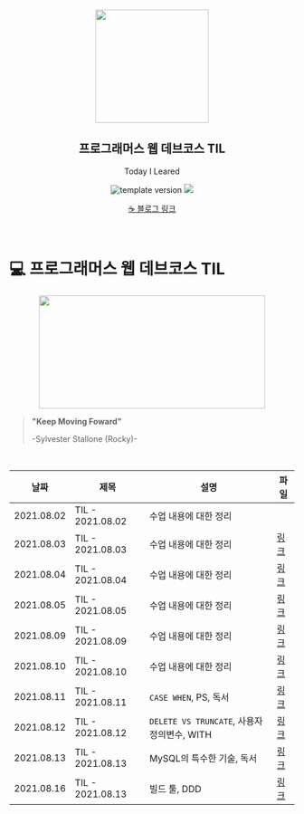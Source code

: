 <br/>
<p align="middle" >
  <img width="200px;" src="./src/images/prgms-logo.png"/>
</p>
<h2 align="middle">프로그래머스 웹 데브코스 TIL</h2>
<p align="middle">Today I Leared</p>
<p align="middle">
  <img src="https://img.shields.io/badge/version-1.0.0-blue?style=flat-square" alt="template version"/>
  <img src="https://img.shields.io/badge/language-md-md.svg?style=flat-square"/>
</p>

<p align="middle">
  <a href="https://white-board.tistory.com/">☕ 블로그 링크</a>  
</p>

<br/>

# 💻 프로그래머스 웹 데브코스 TIL
<p align="middle">
  <img src="https://user-images.githubusercontent.com/60502370/128619601-da3c6ee0-d903-439e-bd5e-8f4a4323731e.png" height="200px" width="400px">
</p>

> **"Keep Moving Foward"**
>
> -Sylvester Stallone (Rocky)-
<br/>

| 날짜 | 제목  | 설명              | 파일      |
| ---- | ----- | ----------------- |----------|
|2021.08.02 | TIL - 2021.08.02 | 수업 내용에 대한 정리 ||
|2021.08.03  | TIL - 2021.08.03 | 수업 내용에 대한 정리 |[링크](./til/2021.08.03.md)| 
|2021.08.04  | TIL - 2021.08.04 | 수업 내용에 대한 정리 |[링크](./til/2021.08.04.md)| 
|2021.08.05 | TIL - 2021.08.05 | 수업 내용에 대한 정리 |[링크](./til/2021.08.05.md)|
|2021.08.09 | TIL - 2021.08.09 | 수업 내용에 대한 정리 |[링크](./til/2021.08.09.md)|
|2021.08.10 | TIL - 2021.08.10 | 수업 내용에 대한 정리 |[링크](./til/2021.08.10.md)|
|2021.08.11 | TIL - 2021.08.11 | `CASE WHEN`, PS, 독서 |[링크](./til/2021.08.11.md)|
|2021.08.12 | TIL - 2021.08.12 | `DELETE VS TRUNCATE`, 사용자 정의변수, WITH |[링크](./til/2021.08.12.md)|
|2021.08.13 | TIL - 2021.08.13 | MySQL의 특수한 기술, 독서 |[링크](./til/2021.08.13.md)|
|2021.08.16 | TIL - 2021.08.13 | 빌드 툴, DDD |[링크](./til/2021.08.16.md)|